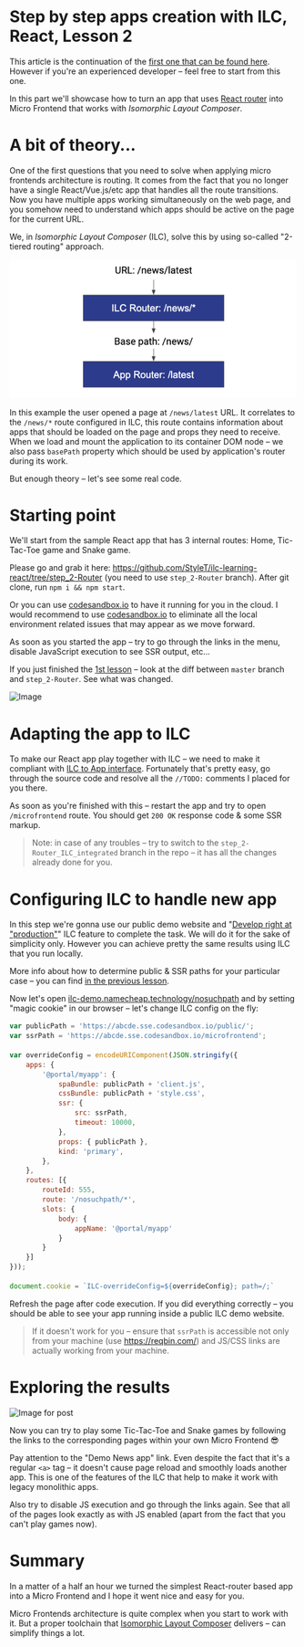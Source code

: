 # Step by step apps creation with ILC, React, Lesson 2

This article is the continuation of the [first one that can be found here](./lesson1.md). 
However if you're an experienced developer – feel free to start from this one.

In this part we'll showcase how to turn an app that uses [React router](https://reactrouter.com/web/guides/quick-start) 
into Micro Frontend that works with _Isomorphic Layout Composer_.

A bit of theory...
================

One of the first questions that you need to solve when applying micro frontends architecture is routing. 
It comes from the fact that you no longer have a single React/Vue.js/etc app that handles all the route transitions. 
Now you have multiple apps working simultaneously on the web page, and you somehow need to understand which apps should 
be active on the page for the current URL.

We, in _Isomorphic Layout Composer_ (ILC), solve this by using so-called "2-tiered routing" approach.

!["2-tiered routing" approach](../../assets/2_tiered_routing.png)

In this example the user opened a page at `/news/latest` URL. It correlates to the `/news/*` route configured in ILC, 
this route contains information about apps that should be loaded on the page and props they need to receive. 
When we load and mount the application to its container DOM node  – we also pass `basePath` property which should be 
used by application's router during its work.

But enough theory – let's see some real code.

Starting point
==============

We'll start from the sample React app that has 3 internal routes: Home, Tic-Tac-Toe game and Snake game.

Please go and grab it here: <https://github.com/StyleT/ilc-learning-react/tree/step_2-Router> 
(you need to use `step_2-Router` branch). After git clone, run `npm i && npm start`.

Or you can use [codesandbox.io](https://codesandbox.io/s/github/StyleT/ilc-learning-react/tree/step_2-Router) to have 
it running for you in the cloud. 
I would recommend to use [codesandbox.io](https://codesandbox.io/s/github/StyleT/ilc-learning-react/tree/step_2-Router) 
to eliminate all the local environment related issues that may appear as we move forward.

As soon as you started the app  – try to go through the links in the menu, disable JavaScript execution to see SSR output, etc...

If you just finished the [1st lesson](./lesson1.md) – look at the diff between `master` branch and `step_2-Router`. See what was changed.

![Image](../../assets/react_l2_i1.png)

Adapting the app to ILC
=======================

To make our React app play together with ILC – we need to make it compliant with [ILC to App interface](https://github.com/namecheap/ilc/blob/b4622ee06f6c3e52a045d156ba346eeb90b51237/docs/ilc_app_interface.md). Fortunately that's pretty easy, go through the source code and resolve all the `//TODO:` comments I placed for you there.

As soon as you're finished with this – restart the app and try to open `/microfrontend` route. You should get `200 OK` response code & some SSR markup.

> Note: in case of any troubles – try to switch to the `step_2-Router_ILC_integrated` branch in the repo  – it has all the changes already done for you.

Configuring ILC to handle new app
=================================

In this step we're gonna use our public demo website and "[Develop right at "production"](../../develop_at_production.md)" ILC feature to complete the task. We will do it for the sake of simplicity only. However you can achieve pretty the same results using ILC that you run locally.

More info about how to determine public & SSR paths for your particular case – you can find [in the previous lesson](./lesson1.md).

Now let's open [ilc-demo.namecheap.technology/nosuchpath](http://ilc-demo.namecheap.technology/nosuchpath) and by setting "magic cookie" in our browser  – let's change ILC config on the fly:

```javascript
var publicPath = 'https://abcde.sse.codesandbox.io/public/';
var ssrPath = 'https://abcde.sse.codesandbox.io/microfrontend';

var overrideConfig = encodeURIComponent(JSON.stringify({
    apps: {
        '@portal/myapp': {
            spaBundle: publicPath + 'client.js',
            cssBundle: publicPath + 'style.css',
            ssr: {
                src: ssrPath,
                timeout: 10000,
            },
            props: { publicPath },
            kind: 'primary',
        },
    },
    routes: [{
        routeId: 555,
        route: '/nosuchpath/*',
        slots: {
            body: {
                appName: '@portal/myapp'
            }
        }
    }]
}));

document.cookie = `ILC-overrideConfig=${overrideConfig}; path=/;`
```

Refresh the page after code execution. If you did everything correctly – you should be able to see your app running inside a public ILC demo website.

> If it doesn't work for you  – ensure that `ssrPath` is accessible not only from your machine (use <https://reqbin.com/>) and JS/CSS links are actually working from your machine.

Exploring the results
=====================

![Image for post](../../assets/react_l2_i2.png)

Now you can try to play some Tic-Tac-Toe and Snake games by following the links to the corresponding pages within your own Micro Frontend 😎

Pay attention to the "Demo News app" link. Even despite the fact that it's a regular `<a>` tag  – it doesn't cause page reload and smoothly loads another app. This is one of the features of the ILC that help to make it work with legacy monolithic apps.

Also try to disable JS execution and go through the links again. See that all of the pages look exactly as with JS enabled (apart from the fact that you can't play games now).

Summary
=======

In a matter of a half an hour we turned the simplest React-router based app into a Micro Frontend and I hope it went nice and easy for you.

Micro Frontends architecture is quite complex when you start to work with it. But a proper toolchain that [Isomorphic Layout Composer](https://github.com/namecheap/ilc) delivers  – can simplify things a lot.